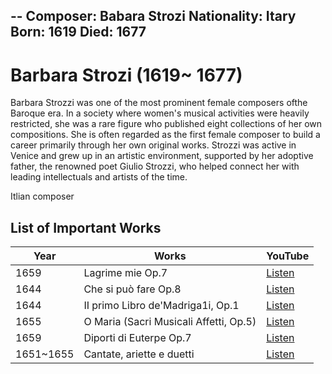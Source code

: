 --
Composer: Babara Strozi
Nationality: Itary
Born: 1619
Died: 1677
--

# Barbara Strozi (1619~ 1677)

Barbara Strozzi was one of the most prominent female composers ofthe Baroque era. In a society where women's musical activities were heavily restricted, she was a rare figure who published eight collections of her own compositions. She is often regarded as the first female composer to build a career primarily through her own original works. Strozzi was active in Venice and grew up in an artistic environment, supported by her adoptive father, the renowned poet Giulio Strozzi, who helped connect her with leading intellectuals and artists of the time.

Itlian composer

## List of Important Works

| Year      | Works                                  | YouTube                                     |
| --------- | -------------------------------------- | ------------------------------------------- |
| 1659      | Lagrime mie Op.7                       |[Listen](https://youtu.be/w2lBnocuMC0?feature=shared) |
| 1644      | Che si può fare Op.8                   |[Listen](https://youtu.be/1F458aC_FUM?feature=shared) |
| 1644      | II primo Libro de'Madriga1i, Op.1      |[Listen](https://youtu.be/ETxIcs-xQnw?feature=shared) |
| 1655      | O Maria (Sacri Musicali Affetti, Op.5) |[Listen](https://youtu.be/BWZoYpDLDX0?feature=shared) |
| 1659      | Diporti di Euterpe Op.7                |[Listen](https://youtube.com/playlist?list=PLj_QQHFdirsKZ-Zs-Ln9SLs_gNHqojaT5&feature=shared)|
| 1651~1655 | Cantate, ariette e duetti              |[Listen](https://youtu.be/jJKMng1jkY8?feature=shared) |
